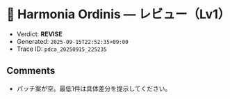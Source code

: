# 🧭 Harmonia Ordinis — レビュー（Lv1）

- Verdict: **REVISE**
- Generated: `2025-09-15T22:52:35+09:00`
- Trace ID: `pdca_20250915_225235`

## Comments
- パッチ案が空。最低1件は具体差分を提示してください。